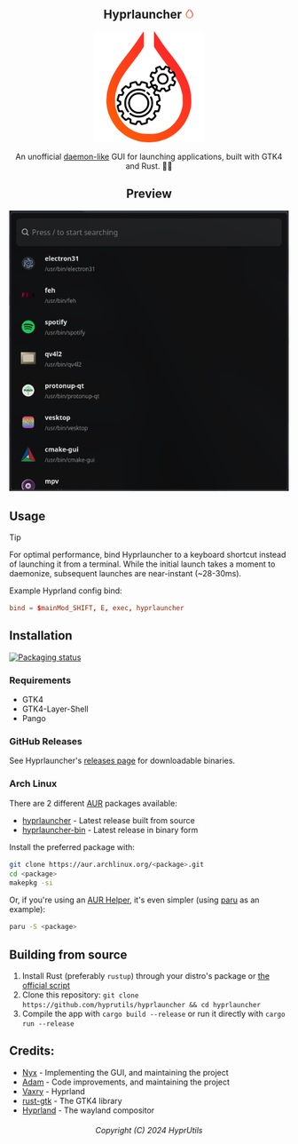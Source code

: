 <div align='center'>

<h2>Hyprlauncher <img src='https://raw.githubusercontent.com/hyprutils/.github/refs/heads/main/hyprutils_transparent.png'width='18' height='18'></h2>

<img src='hyprlauncher.png' width='200' height='200'>

An unofficial [daemon-like](https://en.wikipedia.org/wiki/Daemon_(computing)) GUI for launching applications, built with GTK4 and Rust. 🚀🦀<br>

## Preview
![Preview](.github/preview.png)

</div>

## Usage

> [!TIP]
> For optimal performance, bind Hyprlauncher to a keyboard shortcut instead of launching it from a terminal. While the initial launch takes a moment to daemonize, subsequent launches are near-instant (~28-30ms).

Example Hyprland config bind:
```conf
bind = $mainMod_SHIFT, E, exec, hyprlauncher
```

## Installation

[![Packaging status](https://repology.org/badge/vertical-allrepos/hyprlauncher.svg)](https://repology.org/project/hyprlauncher/versions)

### Requirements
- GTK4
- GTK4-Layer-Shell
- Pango

### GitHub Releases
See Hyprlauncher's [releases page](https://github.com/hyprutils/hyprlauncher/releases) for downloadable binaries.

### Arch Linux
There are 2 different [AUR](https://aur.archlinux.org) packages available:

- [hyprlauncher](https://aur.archlinux.org/packages/hyprlauncher) - Latest release built from source
- [hyprlauncher-bin](https://aur.archlinux.org/packages/hyprlauncher-bin) - Latest release in binary form

Install the preferred package with:
```bash
git clone https://aur.archlinux.org/<package>.git
cd <package>
makepkg -si
```

Or, if you're using an [AUR Helper](https://wiki.archlinux.org/title/AUR_helpers), it's even simpler (using [paru](https://github.com/Morganamilo/paru) as an example):
```bash
paru -S <package>
```

## Building from source
1. Install Rust (preferably `rustup`) through your distro's package or [the official script](https://www.rust-lang.org/tools/install)
2. Clone this repository:
`git clone https://github.com/hyprutils/hyprlauncher && cd hyprlauncher`
3. Compile the app with `cargo build --release` or run it directly with `cargo run --release`

## Credits:
- [Nyx](https://github.com/nnyyxxxx) - Implementing the GUI, and maintaining the project
- [Adam](https://github.com/adamperkowski) - Code improvements, and maintaining the project
- [Vaxry](https://github.com/vaxerski) - Hyprland
- [rust-gtk](https://github.com/gtk-rs/gtk4-rs) - The GTK4 library
- [Hyprland](https://github.com/hyprwm/Hyprland) - The wayland compositor

<h6 align='center'>Copyright (C) 2024 HyprUtils<h6>
